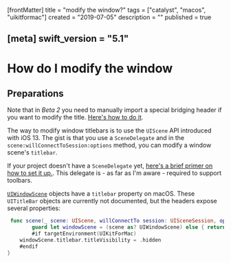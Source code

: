 [frontMatter]
title = "modify the window?"
tags = ["catalyst", "macos", "uikitformac"]
created = "2019-07-05"
description = ""
published = true

[meta]
swift_version = "5.1"
---


# How do I modify the window

## Preparations

Note that in *Beta 2* you need to manually import a special bridging header if you want to modify the title. [Here's how to do it](firststeps/bridgingheader.md).

The way to modify window titlebars is to use the `UIScene` API introduced with iOS 13. The gist is that you use a `SceneDelegate` and in the `scene:willConnectToSession:options` method, you can modify a window scene's `titlebar`.

If your project doesn't have a `SceneDelegate` yet, [here's a brief primer on how to set it up.](firststeps/scene_delegate.md). This delegate is - as far as I'm aware - required to support toolbars.

[`UIWindowScene`](https://developer.apple.com/documentation/uikit/uiwindowscene) objects have a `titlebar` property on macOS. These `UITitleBar` objects are currently not documented, but the headers expose several properties:

``` swift
 func scene(_ scene: UIScene, willConnectTo session: UISceneSession, options connectionOptions: UIScene.ConnectionOptions) {
        guard let windowScene = (scene as? UIWindowScene) else { return }
        #if targetEnvironment(UIKitForMac)
	windowScene.titlebar.titleVisibility = .hidden
	#endif
}
```
